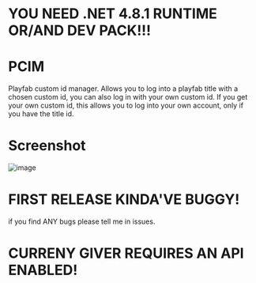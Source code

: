 # YOU NEED .NET 4.8.1 RUNTIME OR/AND DEV PACK!!!

# PCIM
Playfab custom id manager. Allows you to log into a playfab title with a chosen custom id, you can also log in with your own custom id.
If you get your own custom id, this allows you to log into your own account, only if you have the title id.

# Screenshot

![image](https://i.imgur.com/RpFZtyL.png)


# FIRST RELEASE KINDA'VE BUGGY!

if you find ANY bugs please tell me in issues.

# CURRENY GIVER REQUIRES AN API ENABLED!
